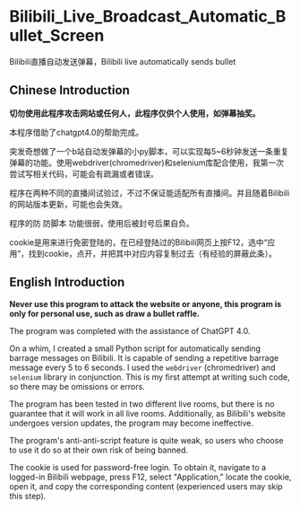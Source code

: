 # Bilibili_Live_Broadcast_Automatic_Bullet_Screen
Bilibili直播自动发送弹幕，Bilibili live automatically sends bullet



## Chinese Introduction

**切勿使用此程序攻击网站或任何人，此程序仅供个人使用，如弹幕抽奖。**

本程序借助了chatgpt4.0的帮助完成。

突发奇想做了一个b站自动发弹幕的小py脚本，可以实现每5~6秒钟发送一条重复弹幕的功能。使用webdriver(chromedriver)和selenium库配合使用，我第一次尝试写相关代码，可能会有疏漏或者错误。

程序在两种不同的直播间试验过，不过不保证能适配所有直播间。并且随着Bilibili的网站版本更新，可能也会失效。

程序的防 防脚本 功能很弱，使用后被封号后果自负。

cookie是用来进行免密登陆的，在已经登陆过的Bilibili网页上按F12，选中“应用”，找到cookie，点开，并把其中对应内容复制过去（有经验的屏蔽此条）。

## English Introduction

**Never use this program to attack the website or anyone, this program is only for personal use, such as draw a bullet raffle.**

The program was completed with the assistance of ChatGPT 4.0.

On a whim, I created a small Python script for automatically sending barrage messages on Bilibili. It is capable of sending a repetitive barrage message every 5 to 6 seconds. I used the `webdriver` (chromedriver) and `selenium` library in conjunction. This is my first attempt at writing such code, so there may be omissions or errors.

The program has been tested in two different live rooms, but there is no guarantee that it will work in all live rooms. Additionally, as Bilibili's website undergoes version updates, the program may become ineffective.

The program's anti-anti-script feature is quite weak, so users who choose to use it do so at their own risk of being banned.

The cookie is used for password-free login. To obtain it, navigate to a logged-in Bilibili webpage, press F12, select "Application," locate the cookie, open it, and copy the corresponding content (experienced users may skip this step).
